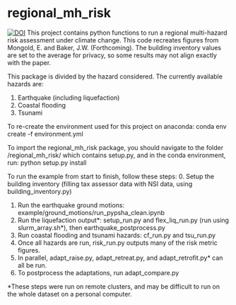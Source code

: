 # regional_mh_risk
[![DOI](https://zenodo.org/badge/878637905.svg)](https://doi.org/10.5281/zenodo.13994340)
This project contains python functions to run a regional multi-hazard risk assessment under climate change. This code recreates figures 
from Mongold, E. and Baker, J.W. (Forthcoming). The building inventory values are set to the average for privacy, so some results may not 
align exactly with the paper. 

This package is divided by the hazard considered. The currently available hazards are:
1. Earthquake (including liquefaction)
2. Coastal flooding
3. Tsunami

To re-create the environment used for this project on anaconda: 
conda env create -f environment.yml

To import the regional_mh_risk package, you should navigate to the folder /regional_mh_risk/ which contains setup.py, and in the conda environment, run:
python setup.py install

To run the example from start to finish, follow these steps:
0. Setup the building inventory (filling tax assessor data with NSI data, using building_inventory.py)
1. Run the earthquake ground motions: example/ground_motions/run_pypsha_clean.ipynb
2. Run the liquefaction output*: setup_run.py and flex_liq_run.py (run using slurm_array.sh*), then earthquake_postprocess.py
3. Run coastal flooding and tsunami hazards: cf_run.py and tsu_run.py
4. Once all hazards are run, risk_run.py outputs many of the risk metric figures. 
5. In parallel, adapt_raise.py, adapt_retreat.py, and adapt_retrofit.py* can all be run. 
6. To postprocess the adaptations, run adapt_compare.py

*These steps were run on remote clusters, and may be difficult to run on the whole dataset on a personal computer. 
